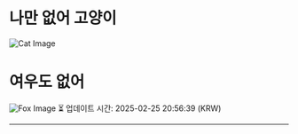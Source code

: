 
# 나만 없어 고양이

![Cat Image](https://cdn2.thecatapi.com/images/buk.jpg)

# 여우도 없어
![Fox Image](https://randomfox.ca/images/120.jpg)
⏳ 업데이트 시간: 2025-02-25 20:56:39 (KRW)

---
